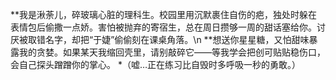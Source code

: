 **我是湫荼儿，碎玻璃心脏的理科生。校园里用沉默裹住自伤的疤，独处时躲在表情包后偷撒一点娇。害怕被抛弃的寄宿生，总在周日攒够一周的甜话塞给你。讨厌被取错名字，却把“于婕”偷偷刻在课桌角落。\n
**想送你星星糖，又怕甜味暴露我的贪婪。如果某天我缩回壳里，请别敲碎它——等我学会把创可贴贴稳伤口，会自己探头蹭蹭你的掌心。
*（嘘…正在练习比自毁时多呼吸一秒的勇敢。）